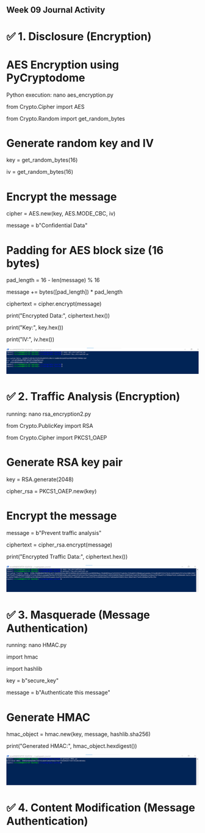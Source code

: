 ## Week 09 Journal Activity
# ✅ 1. Disclosure (Encryption)
# AES Encryption using PyCryptodome
Python execution: nano aes_encryption.py

from Crypto.Cipher import AES

from Crypto.Random import get_random_bytes


# Generate random key and IV

key = get_random_bytes(16)

iv = get_random_bytes(16)


# Encrypt the message

cipher = AES.new(key, AES.MODE_CBC, iv)

message = b"Confidential Data"

# Padding for AES block size (16 bytes)

pad_length = 16 - len(message) % 16

message += bytes([pad_length]) * pad_length


ciphertext = cipher.encrypt(message)


print("Encrypted Data:", ciphertext.hex())

print("Key:", key.hex())

print("IV:", iv.hex())

![Image Description](./images/week09_pycryptodome.png)


# ✅ 2. Traffic Analysis (Encryption)
running: nano rsa_encryption2.py

from Crypto.PublicKey import RSA

from Crypto.Cipher import PKCS1_OAEP

# Generate RSA key pair

key = RSA.generate(2048)

cipher_rsa = PKCS1_OAEP.new(key)


# Encrypt the message

message = b"Prevent traffic analysis"

ciphertext = cipher_rsa.encrypt(message)


print("Encrypted Traffic Data:", ciphertext.hex())

![Image Description](./images/week09_rsa_encryption2.png)

# ✅ 3. Masquerade (Message Authentication)

running: nano HMAC.py

import hmac

import hashlib

key = b"secure_key"

message = b"Authenticate this message"

# Generate HMAC

hmac_object = hmac.new(key, message, hashlib.sha256)

print("Generated HMAC:", hmac_object.hexdigest())

![Image Description](./images/week09_hmac.png)

# ✅ 4. Content Modification (Message Authentication)

